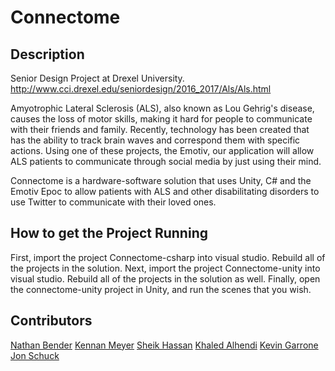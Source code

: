 # Connectome

## Description
Senior Design Project at Drexel University. <http://www.cci.drexel.edu/seniordesign/2016_2017/Als/Als.html>

Amyotrophic Lateral Sclerosis (ALS), also known as Lou Gehrig's disease, causes the loss of motor skills, making it hard for people to communicate with their friends and family. Recently, technology has been created that has the ability to track brain waves and correspond them with specific actions. Using one of these projects, the Emotiv, our application will allow ALS patients to communicate through social media by just using their mind.

Connectome is a hardware-software solution that uses Unity, C# and the Emotiv Epoc to allow patients with ALS and other disabilitating disorders to use Twitter to communicate with their loved ones.


## How to get the Project Running
First, import the project Connectome-csharp into visual studio. Rebuild all of the projects in the solution. Next, import the project Connectome-unity into visual studio. Rebuild all of the projects in the solution as well. Finally, open the connectome-unity project in Unity, and run the scenes that you wish.


## Contributors
[Nathan Bender](https://github.com/TheBenderman)
[Kennan Meyer](https://github.com/kennanmeyer)
[Sheik Hassan](https://github.com/hassanNS)
[Khaled Alhendi](https://github.com/KLD0093)
[Kevin Garrone](https://github.com/Pirobi)
[Jon Schuck](https://github.com/sceith)
